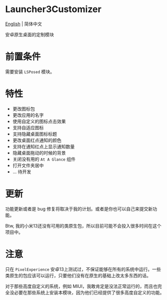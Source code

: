 # Launcher3Customizer

[English](README.MD) | 简体中文

安卓原生桌面的定制模块

# 前置条件

需要安装 `LSPosed` 模块。

# 特性

+ 更改图标包
+ 更改应用的名字
+ 使用自定义的图标点击效果
+ 支持自适应图标
+ 支持隐藏桌面图标标题
+ 更改桌面红点通知的颜色
+ 支持在通知红点上显示通知数量
+ 隐藏桌面拖动的时候的背景
+ 关闭没有用的 `At A Glance` 组件
+ 打开文件夹居中
+ ... 待开发

# 更新

功能更新或者是 bug 修复将取决于我的计划。或者是你也可以自己来提交新功能。

Btw, 我的小米13还没有可用的类原生包，所以目前可能不会投入很多时间在这个项目中。

# 注意

只在 `PixelExperience` 安卓13上测试过，不保证能够在所有的系统中运行。一些类原生的包应该可以运行，只要他们没有在原生的基础上改太多东西的话。

对于那些高度自定义的系统，例如 MIUI，我敢肯定是没法正常运行的，而且也完全没必要在那些系统上安装本模块，因为他们已经提供了很多高度自定义的功能。
